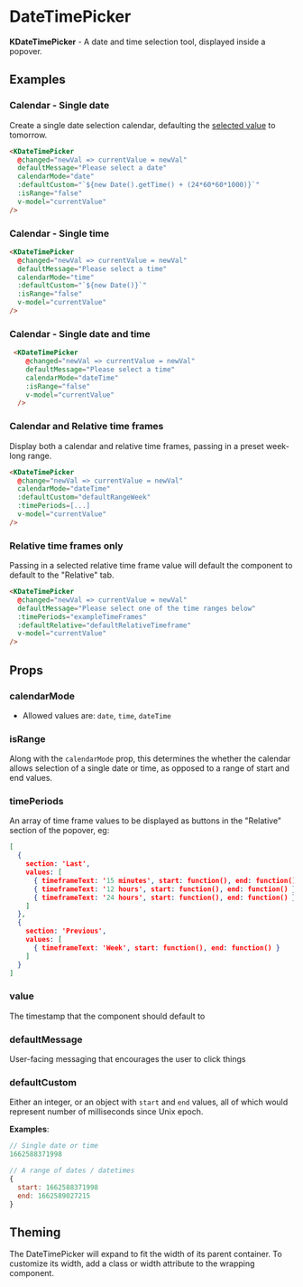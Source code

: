 # DateTimePicker

<div v-if="hasMounted">

**KDateTimePicker** - A date and time selection tool, displayed inside a popover.

## Examples

### Calendar - Single date

Create a single date selection calendar, defaulting the [selected value](#defaultcustom) to tomorrow.

<KCard>
  <template v-slot:body>
    <KDateTimePicker
      @changed="newVal => currentValue1 = newVal"
      defaultMessage="Please select a date"
      calendarMode="date"
      :defaultCustom="defaultSingleTomorrow"
      :isRange="false"
      v-model="currentValue1"
    />
    <div class="mt-6">Emitted value: <pre>{{ JSON.stringify(currentValue1) }}</pre></div>
  </template>
</KCard>

```html
<KDateTimePicker
  @changed="newVal => currentValue = newVal"
  defaultMessage="Please select a date"
  calendarMode="date"
  :defaultCustom="`${new Date().getTime() + (24*60*60*1000)}`"
  :isRange="false"
  v-model="currentValue"
/>
```

### Calendar - Single time

<KCard>
  <template v-slot:body>
    <KDateTimePicker
      @changed="newVal => currentValue2 = newVal"
      defaultMessage="Please select a time"
      calendarMode="time"
      :defaultCustom="defaultSingleToday"
      :isRange="false"
      v-model="currentValue2"
    />
    <div class="mt-6">Emitted value: <pre>{{ JSON.stringify(currentValue2) }}</pre></div>
  </template>
</KCard>

```html
<KDateTimePicker
  @changed="newVal => currentValue = newVal"
  defaultMessage="Please select a time"
  calendarMode="time"
  :defaultCustom="`${new Date()}`"
  :isRange="false"
  v-model="currentValue"
/>
```

### Calendar - Single date and time

<KCard>
  <template v-slot:body>
    <KDateTimePicker
      @changed="newVal => currentValue3 = newVal"
      defaultMessage="Please select a date and time"
      calendarMode="dateTime"
      :isRange="false"
      v-model="currentValue3"
    />
    <div class="mt-6">Emitted value: <pre>{{ JSON.stringify(currentValue3) }}</pre></div>
  </template>
</KCard>

```html
 <KDateTimePicker
    @changed="newVal => currentValue = newVal"
    defaultMessage="Please select a time"
    calendarMode="dateTime"
    :isRange="false"
    v-model="currentValue"
  />
```

### Calendar and Relative time frames

Display both a calendar and relative time frames, passing in a preset week-long range.

<KCard>
  <template v-slot:body>
    <KDateTimePicker
      @changed="newVal => currentValue4 = newVal"
      defaultMessage="Please select a time range"
      calendarMode="dateTime"
      :isRange="true"
      :timePeriods="exampleTimeFrames"
      :defaultCustom="defaultRangeWeek"
      v-model="currentValue4"
    />
    <div class="mt-6">Emitted value: <pre>{{ JSON.stringify(currentValue4) }}</pre></div>
  </template>
</KCard>

```html
<KDateTimePicker 
  @change="newVal => currentValue = newVal"
  calendarMode="dateTime"
  :defaultCustom="defaultRangeWeek"
  :timePeriods=[...]
  v-model="currentValue"
/>
```

### Relative time frames only

Passing in a selected relative time frame value will default the component to default to the "Relative" tab.

<KCard>
  <template v-slot:body>
    <KDateTimePicker
      @changed="newVal => currentValue5 = newVal"
      defaultMessage="Please select a time range"
      :timePeriods="exampleTimeFrames"
      :defaultRelative="defaultRelativeTimeframe"
      v-model="currentValue5"
    />
    <div class="mt-6">Emitted value: <pre>{{ JSON.stringify(currentValue5) }}</pre></div>
  </template>
</KCard>

```html
<KDateTimePicker
  @changed="newVal => currentValue = newVal"
  defaultMessage="Please select one of the time ranges below"
  :timePeriods="exampleTimeFrames"
  :defaultRelative="defaultRelativeTimeframe"
  v-model="currentValue"
/>
```

## Props

### calendarMode

- Allowed values are: `date`, `time`, `dateTime`

### isRange

Along with the `calendarMode` prop, this determines the whether the calendar allows selection of a single date or time, as opposed to a range of start and end values.

### timePeriods

An array of time frame values to be displayed as buttons in the "Relative" section of the popover, eg:

```json
[
  {
    section: 'Last',
    values: [
      { timeframeText: '15 minutes', start: function(), end: function() },
      { timeframeText: '12 hours', start: function(), end: function() },
      { timeframeText: '24 hours', start: function(), end: function() }
    ]
  },
  {
    section: 'Previous',
    values: [
      { timeframeText: 'Week', start: function(), end: function() }
    ]
  }
]
```

### value

The timestamp that the component should default to

### defaultMessage

User-facing messaging that encourages the user to click things

### defaultCustom

Either an integer, or an object with `start` and `end` values, all of which would represent number of milliseconds since Unix epoch.  

**Examples**:

```js
// Single date or time
1662588371998

// A range of dates / datetimes
{
  start: 1662588371998
  end: 1662589027215
}
```

## Theming

The DateTimePicker will expand to fit the width of its parent container. To customize its width, add a class or width attribute to the wrapping component.

</div>

<script>
import { TimePeriods, TimeframeKeys } from '../../docs/.vuepress/utils/KDatePickerMockData'

const exampleTimeFrames = [
  {
    section: 'Last',
    values: [
      TimePeriods.get(TimeframeKeys.FIFTEEN_MIN),
      TimePeriods.get(TimeframeKeys.ONE_HOUR),
      TimePeriods.get(TimeframeKeys.THREE_HOUR),
      TimePeriods.get(TimeframeKeys.SIX_HOUR),
      TimePeriods.get(TimeframeKeys.TWELVE_HOUR),
      TimePeriods.get(TimeframeKeys.ONE_DAY),
      TimePeriods.get(TimeframeKeys.SEVEN_DAY),
      TimePeriods.get(TimeframeKeys.THIRTY_DAY)
    ]
  },
  {
    section: 'Current',
    values: [
      TimePeriods.get(TimeframeKeys.CURRENT_WEEK),
      TimePeriods.get(TimeframeKeys.CURRENT_MONTH)
    ]
  },
  {
    section: 'Previous',
    values: [
      TimePeriods.get(TimeframeKeys.PREVIOUS_WEEK),
      TimePeriods.get(TimeframeKeys.PREVIOUS_MONTH)
    ]
  }
]

export default {
  data() {
    return {
      hasMounted: false,
      currentValue1: '',
      currentValue2: '',
      currentValue3: '',
      currentValue4: '',
      currentValue5: '',
      defaultSingleToday: new Date().getTime(),
      defaultSingleTomorrow: new Date().getTime() + (1*24*60*60*1000),
      defaultRangeTwoDay: {
        start: new Date().getTime() - (2*24*60*60*1000),
        end: new Date().getTime()
      },
      defaultRangeWeek: {
        start: new Date().getTime() - (7*24*60*60*1000),
        end: new Date().getTime()
      },
      maxDate: 'Tue Aug 31 2023 17:09:43 GMT-0400 (Eastern Daylight Time)',
      minDate: 'Mon Apr 4 2021 10:09:43 GMT-0400 (Eastern Daylight Time)',
      exampleTimeFrames
    }
  },
  computed: {
    defaultRelativeTimeframe () {
      console.log(TimePeriods.get(TimeframeKeys.ONE_DAY))
      return TimePeriods.get(TimeframeKeys.ONE_DAY)
    }
  },
  mounted() {
    this.hasMounted = true
  }
}
</script>

<style lang="scss" scoped>
pre {
  white-space: pre-wrap;
}

// Allows page to scroll further, thereby linking to correct section
h2, h3 {
  margin-top: 2rem;
}
.theme-default-content {
  margin-bottom: 20rem;
}
</style>
